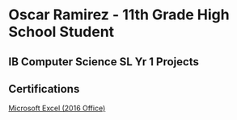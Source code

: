 <h1> Oscar Ramirez - 11th Grade High School Student </h1>
<h2> IB Computer Science SL Yr 1 Projects </h2>

<h2> Certifications </h2>
<a href="https://www.credly.com/badges/f93f28e2-e882-4e3a-925f-15e9c1e1d383/public_url00"> Microsoft Excel (2016 Office)</a>
